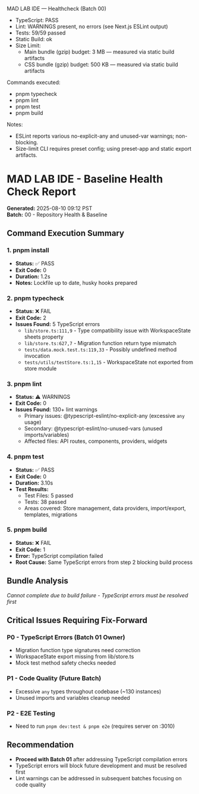 MAD LAB IDE — Healthcheck (Batch 00)

- TypeScript: PASS
- Lint: WARNINGS present, no errors (see Next.js ESLint output)
- Tests: 59/59 passed
- Static Build: ok
- Size Limit:
  - Main bundle (gzip) budget: 3 MB — measured via static build artifacts
  - CSS bundle (gzip) budget: 500 KB — measured via static build artifacts

Commands executed:

- pnpm typecheck
- pnpm lint
- pnpm test
- pnpm build

Notes:

- ESLint reports various no-explicit-any and unused-var warnings; non-blocking.
- Size-limit CLI requires preset config; using preset-app and static export artifacts.

# MAD LAB IDE - Baseline Health Check Report

**Generated:** 2025-08-10 09:12 PST  
**Batch:** 00 - Repository Health & Baseline

## Command Execution Summary

### 1. pnpm install

- **Status:** ✅ PASS
- **Exit Code:** 0
- **Duration:** 1.2s
- **Notes:** Lockfile up to date, husky hooks prepared

### 2. pnpm typecheck

- **Status:** ❌ FAIL
- **Exit Code:** 2
- **Issues Found:** 5 TypeScript errors
  - `lib/store.ts:111,9` - Type compatibility issue with WorkspaceState sheets property
  - `lib/store.ts:627,7` - Migration function return type mismatch
  - `tests/data.mock.test.ts:119,33` - Possibly undefined method invocation
  - `tests/utils/testStore.ts:1,15` - WorkspaceState not exported from store module

### 3. pnpm lint

- **Status:** ⚠️ WARNINGS
- **Exit Code:** 0
- **Issues Found:** 130+ lint warnings
  - Primary issues: @typescript-eslint/no-explicit-any (excessive `any` usage)
  - Secondary: @typescript-eslint/no-unused-vars (unused imports/variables)
  - Affected files: API routes, components, providers, widgets

### 4. pnpm test

- **Status:** ✅ PASS
- **Exit Code:** 0
- **Duration:** 3.10s
- **Test Results:**
  - Test Files: 5 passed
  - Tests: 38 passed
  - Areas covered: Store management, data providers, import/export, templates, migrations

### 5. pnpm build

- **Status:** ❌ FAIL
- **Exit Code:** 1
- **Error:** TypeScript compilation failed
- **Root Cause:** Same TypeScript errors from step 2 blocking build process

## Bundle Analysis

_Cannot complete due to build failure - TypeScript errors must be resolved first_

## Critical Issues Requiring Fix-Forward

### P0 - TypeScript Errors (Batch 01 Owner)

- Migration function type signatures need correction
- WorkspaceState export missing from lib/store.ts
- Mock test method safety checks needed

### P1 - Code Quality (Future Batch)

- Excessive `any` types throughout codebase (~130 instances)
- Unused imports and variables cleanup needed

### P2 - E2E Testing

- Need to run `pnpm dev:test & pnpm e2e` (requires server on :3010)

## Recommendation

- **Proceed with Batch 01** after addressing TypeScript compilation errors
- TypeScript errors will block future development and must be resolved first
- Lint warnings can be addressed in subsequent batches focusing on code quality
